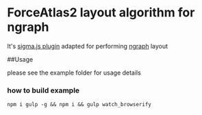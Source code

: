# ForceAtlas2 layout algorithm for ngraph

It's [sigma.js plugin](https://github.com/jacomyal/sigma.js/tree/master/plugins/sigma.layout.forceAtlas2) adapted for 
performing [ngraph](https://github.com/anvaka/ngraph.graph) layout

##Usage

please see the example folder for usage details

### how to build example
```
npm i gulp -g && npm i && gulp watch_browserify
```